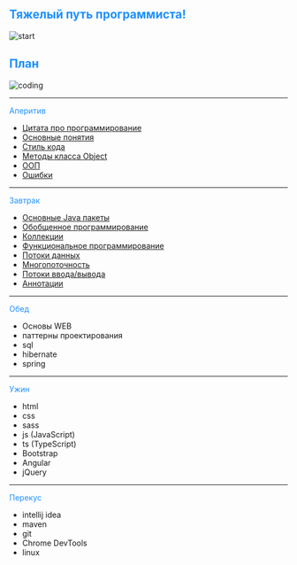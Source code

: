 ## <span style="color: #1E90FF">Тяжелый путь программиста!</span>
![start](https://www.sb.by/upload/iblock/0e3/0e3befde3b6b9a77004fb61175a120a4.jpg)

## <span style="color: #1E90FF">План</span>
![coding](https://ug.ru/wp-content/uploads/2020/05/programmirovanie.jpg)

---
<span style="color: #1E90FF">Аперитив</span>
* [Цитата про программирование](QuoteInfo.md)
* [Основные понятия](BasicInfo.md)
* [Стиль кода](StyleInfo.md)
* [Методы класса Object](ObjectInfo.md)
* [ООП](OOPInfo.md)
* [Ошибки](ExceptionInfo.md)

---
<span style="color: #1E90FF">Завтрак</span>
* [Основные Java пакеты](PackageInfo.md)
* [Обобщенное программирование](GenericsInfo.md)
* [Коллекции](CollectionInfo.md)
* [Функциональное программирование](LambdaInfo.md)
* [Потоки данных](StreamInfo.md)
* [Многопоточность](MultithreadInfo.md)
* [Потоки ввода/вывода](IOInfo.md)
* [Аннотации](AnnotationInfo.md)

---
<span style="color: #1E90FF">Обед</span>
* Основы WEB
* паттерны проектирования
* sql
* hibernate
* spring

---
<span style="color: #1E90FF">Ужин</span>
* html
* css
* sass
* js (JavaScript)
* ts (TypeScript)
* Bootstrap
* Angular
* jQuery

---
<span style="color: #1E90FF">Перекус</span>
* intellij idea
* maven
* git
* Chrome DevTools
* linux
